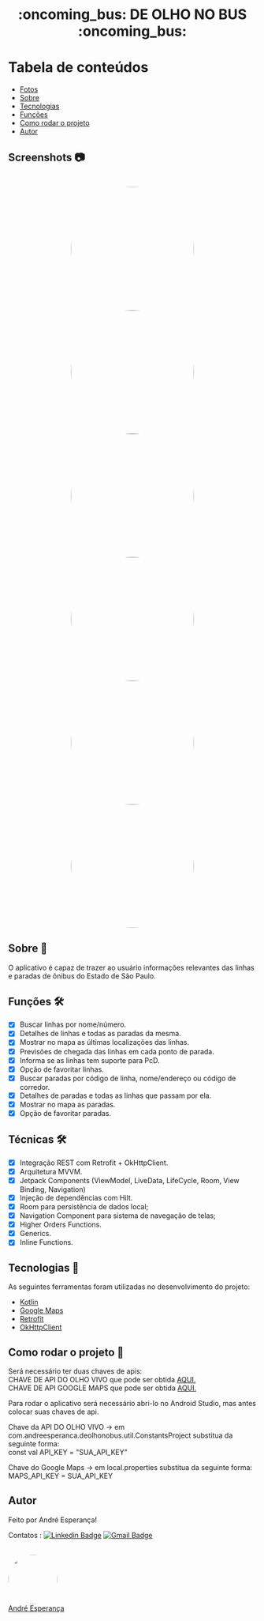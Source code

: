 <h1 align="center">:oncoming_bus: DE OLHO NO BUS :oncoming_bus: </h1>

Tabela de conteúdos
=================
<!--ts-->
   * [Fotos](#screenshots-camera)
   * [Sobre](#sobre-book)
   * [Tecnologias](#tecnologias-rocket)
   * [Funções](#funções-hammer_and_wrench)
   * [Como rodar o projeto](#como-rodar-o-projeto-game_die) 
   * [Autor](#autor) 
<!--te-->

## Screenshots :camera: 
<h1 align="center">
  <img style="border-radius: 50%;" src="./assets/buscarPorLinhas.png" width="250px;" alt=""/>
  <img style="border-radius: 50%;" src="./assets/buscarParadas.png" width="250px;" alt=""/>
  <img style="border-radius: 50%;" src="./assets/detalhesLinhas.png" width="250px;" alt=""/>
  <img style="border-radius: 50%;" src="./assets/detalhesParadas.png" width="250px;" alt=""/>
  <img style="border-radius: 50%;" src="./assets/previsoes.png" width="250px;" alt=""/>
  <img style="border-radius: 50%;" src="./assets/favoritos.png" width="250px;" alt=""/>
  </h1>

## Sobre :book:
O aplicativo é capaz de trazer ao usuário informações relevantes das linhas e paradas de ônibus do Estado de São Paulo.

## Funções :hammer_and_wrench:
- [x] Buscar linhas por nome/número.
- [x] Detalhes de linhas e todas as paradas da mesma.
- [x] Mostrar no mapa as últimas localizações das linhas.
- [x] Previsões de chegada das linhas em cada ponto de parada.
- [x] Informa se as linhas tem suporte para PcD.
- [x] Opção de favoritar linhas.
- [x] Buscar paradas por código de linha, nome/endereço ou código de corredor.
- [x] Detalhes de paradas e todas as linhas que passam por ela.
- [x] Mostrar no mapa as paradas.
- [x] Opção de favoritar paradas.

## Técnicas 🛠 
- [x] Integração REST com Retrofit + OkHttpClient.
- [x] Arquitetura MVVM.
- [x] Jetpack Components (ViewModel, LiveData, LifeCycle, Room, View Binding, Navigation)
- [x] Injeção de dependências com Hilt.
- [x] Room para persistência de dados local;
- [x] Navigation Component para sistema de navegação de telas;
- [x] Higher Orders Functions.
- [x] Generics.
- [x] Inline Functions.

## Tecnologias :rocket:
As seguintes ferramentas foram utilizadas no desenvolvimento do projeto:
- [Kotlin](https://kotlinlang.org/)
- [Google Maps](https://mapsplatform.google.com/)
- [Retrofit](https://square.github.io/retrofit/)
- [OkHttpClient](https://square.github.io/okhttp/4.x/okhttp/okhttp3/-ok-http-client/)

## Como rodar o projeto :game_die:
Será necessário ter duas chaves de apis: <br />
CHAVE DE API DO OLHO VIVO que pode ser obtida [AQUI.](https://www.sptrans.com.br/desenvolvedores/api-do-olho-vivo-guia-de-referencia/) <br />
CHAVE DE API GOOGLE MAPS que pode ser obtida [AQUI.](https://mapsplatform.google.com/) <br />

Para rodar o aplicativo será necessário abri-lo no Android Studio, mas antes colocar suas chaves de api. <br />

Chave da API DO OLHO VIVO -> em com.andreesperanca.deolhonobus.util.ConstantsProject substitua da seguinte forma: <br />
const val API_KEY = "SUA_API_KEY" <br />

Chave do Google Maps -> em local.properties substitua da seguinte forma:  <br />
MAPS_API_KEY = SUA_API_KEY <br />

## Autor
Feito por André Esperança!

Contatos :
[![Linkedin Badge](https://img.shields.io/badge/-André-blue?style=flat-square&logo=Linkedin&logoColor=white&link=https://www.linkedin.com/in/andr%C3%A9-esperan%C3%A7a-34021a235/)](https://www.linkedin.com/in/andr%C3%A9-esperan%C3%A7a-34021a235/) 
[![Gmail Badge](https://img.shields.io/badge/-andreluizesperancacorreia@gmail.com-c14438?style=flat-square&logo=Gmail&logoColor=white&link=mailto:andreesperanca2010@gmail.com)](mailto:andreluizesperancacorreia@gmail.com)

<a href="https://github.com/andreesperanca">
 <br /> 
 <img style="border-radius: 50%;" src="https://avatars.githubusercontent.com/andreesperanca" width="100px;" alt=""/>
 <br />
  <a href="https://github.com/andreesperanca" title="">André Esperança</a>

